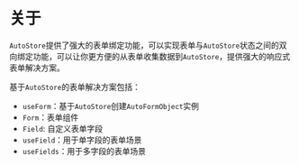 # 关于

`AutoStore`提供了强大的表单绑定功能，可以实现表单与`AutoStore`状态之间的双向绑定功能，可以让你更方便的从表单收集数据到`AutoStore`，提供强大的响应式表单解决方案。

基于`AutoStore`的表单解决方案包括：

- `useForm`：基于`AutoStore`创建`AutoFormObject`实例
- `Form`：表单组件
- `Field`: 自定义表单字段
- `useField`：用于单字段的表单场景
- `useFields`：用于多字段的表单场景